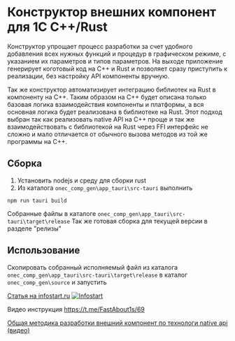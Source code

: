 # Конструктор внешних компонент для 1С C++/Rust

Конструктор упрощает процесс разработки за счет удобного добавления всех нужных функций и процедур в графическом режиме, с указанием их параметров и типов параметров. На выходе приложение генерирует коготовый код на С++ и Rust и позволяет сразу приступить к реализации, без настройку API компоненты вручную.

Так же конструктор автоматизирует интеграцию библиотек на Rust в компоненту на С++. Таким образом на С++ будет описана только базовая логика взаимодействия компоненты и платформы, а вся основная логика будет реализована в библиотеке на Rust. Этот подход выбран так как реализовать native API на С++ проще и так же взаимодействовать с библиотекой на Rust через FFI интерфейс не сложно и мало отличается от обычного вызова методов из той же программы на С++.

## Сборка
1. Установить nodejs и среду для сборки rust
2. Из каталога `onec_comp_gen\app_tauri\src-tauri` выполнить
```
npm run tauri build
```
Собранные файлы в каталоге `onec_comp_gen\app_tauri\src-tauri\target\release` 
Так же готовая сборка для текущей версии в разделе "релизы"
## Использование
Скопировать собранный исполняемый файл из каталога `onec_comp_gen\app_tauri\src-tauri\target\release` в каталог `onec_comp_gen\source` и запустить

[Статья на infostart.ru](https://infostart.ru/1c/2252892/) [![Infostart](https://infostart.ru/bitrix/templates/sandbox_empty/assets/tpl/abo/img/logo.svg)](https://infostart.ru/1c/2252892/ "Статья на infostart.ru")

Видео инструкция https://t.me/FastAbout1s/69

[Общая методика разработки внешний компонент по технологи native api (видео)](https://t.me/FastAbout1s/51)
